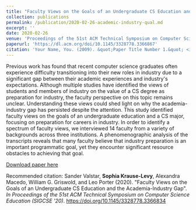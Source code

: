 ```yaml
---
title: "Faculty Views on the Goals of an Undergraduate CS Education and the Academia-Industry Gap"
collection: publications
permalink: /publication/2020-02-26-academic-industry-qual.md
excerpt: ''
date: 2020-02-26
venue: 'Proceedings of the 51st ACM Technical Symposium on Computer Science Education'
paperurl: 'https://dl.acm.org/doi/10.1145/3328778.3366867'
citation: 'Your Name, You. (2009). &quot;Paper Title Number 1.&quot; <i>Journal 1</i>. 1(1).'
---
```

Previous work has found that recent computer science graduates often experience difficulty transitioning into their new roles in industry due to a significant gap between their academic experiences and industry's expectations. Although multiple studies have identified the views of students and members of industry on the value of a CS degree as preparation for industry, the faculty perspective on this topic remains unclear. Understanding these views could shed light on why the academia-industry gap has persisted despite the attention. This study identified faculty views on the goals of an undergraduate education and a CS major, focusing on preparation for careers in industry. In order to identify a spectrum of faculty views, we interviewed 14 faculty from a variety of backgrounds across three institutions. A phenomenographic analysis of the transcripts reveals that many faculty believe that industry preparation is an important programmatic goal, yet they encounter significant resource obstacles to achieving that goal.

[Download paper here](https://dl.acm.org/doi/10.1145/3328778.3366867)

Recommended citation: Sander Valstar, <b>Sophia Krause-Levy</b>, Alexandra Macedo, William G. Griswold, and Leo Porter (2020). "Faculty Views on the Goals of an Undergraduate CS Education and the Academia-Industry Gap". <i>In Proceedings of the 51st ACM Technical Symposium on Computer Science Education (SIGCSE '20)</i>. https://doi.org/10.1145/3328778.3366834

